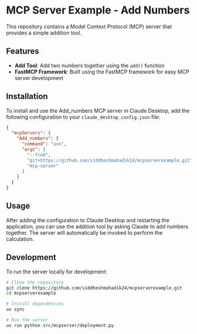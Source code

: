 # MCP Server Example - Add Numbers

This repository contains a Model Context Protocol (MCP) server that provides a simple addition tool.

## Features

- **Add Tool**: Add two numbers together using the `add()` function
- **FastMCP Framework**: Built using the FastMCP framework for easy MCP server development

## Installation

To install and use the Add_numbers MCP server in Claude Desktop, add the following configuration to your `claude_desktop_config.json` file:

```json
{
  "mcpServers": {
    "Add_numbers": {
      "command": "uvx",
      "args": [
        "--from",
        "git+https://github.com/siddheshmahadik24/mcpserverexample.git",
        "mcp-server"
      ]
    }
  }
}
```

## Usage

After adding the configuration to Claude Desktop and restarting the application, you can use the addition tool by asking Claude to add numbers together. The server will automatically be invoked to perform the calculation.

## Development

To run the server locally for development:

```bash
# Clone the repository
git clone https://github.com/siddheshmahadik24/mcpserverexample.git
cd mcpserverexample

# Install dependencies
uv sync

# Run the server
uv run python src/mcpserver/deployment.py
```